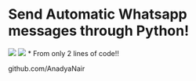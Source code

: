 # Send Automatic Whatsapp messages through Python!
<img src = "https://coursedown.com/wp-content/uploads/2020/02/Whatsapp-Automation-Whatsapp-Bots-Using-Python-Twilio-1.jpg">
<img src = "https://lh3.googleusercontent.com/proxy/-dxAQYMFT642hA6pSocsvy235cGrvytipE4t_q0FE6bj7toqrG56nfdoGJDCMSmEhT1Jxko6sypVoW6sRbaVKxcEblCuYvgtyU8SjPz-9LVz3ZJIwgeCdpdNtLpnJNHjjQNQV2A8Lg">
* From only 2 lines of code!!

github.com/AnadyaNair
